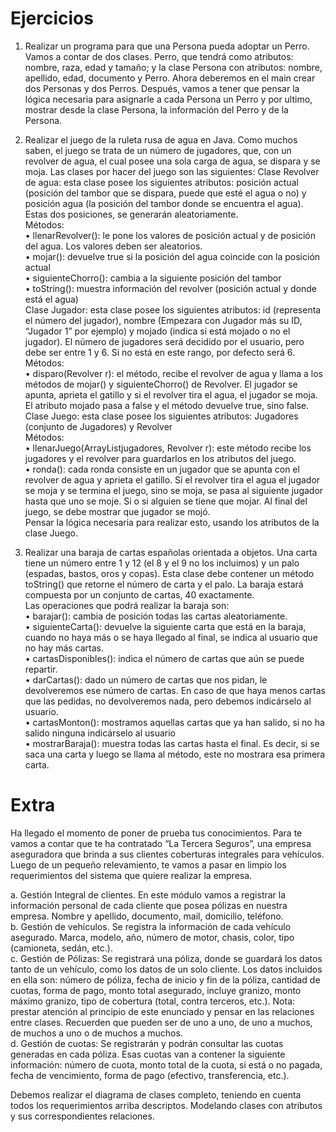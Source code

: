 # Ejercicios

1. Realizar un programa para que una Persona pueda adoptar un Perro. Vamos a contar de dos
clases. Perro, que tendrá como atributos: nombre, raza, edad y tamaño; y la clase Persona con
atributos: nombre, apellido, edad, documento y Perro.
Ahora deberemos en el main crear dos Personas y dos Perros. Después, vamos a tener que
pensar la lógica necesaria para asignarle a cada Persona un Perro y por ultimo, mostrar desde
la clase Persona, la información del Perro y de la Persona.

2. Realizar el juego de la ruleta rusa de agua en Java. Como muchos saben, el juego se trata de
un número de jugadores, que, con un revolver de agua, el cual posee una sola carga de agua,
se dispara y se moja. Las clases por hacer del juego son las siguientes:
Clase Revolver de agua: esta clase posee los siguientes atributos: posición actual (posición
del tambor que se dispara, puede que esté el agua o no) y posición agua (la posición del
tambor donde se encuentra el agua). Estas dos posiciones, se generarán aleatoriamente.  
Métodos:  
• llenarRevolver(): le pone los valores de posición actual y de posición del agua. Los valores
deben ser aleatorios.  
• mojar(): devuelve true si la posición del agua coincide con la posición actual  
• siguienteChorro(): cambia a la siguiente posición del tambor  
• toString(): muestra información del revolver (posición actual y donde está el agua)  
Clase Jugador: esta clase posee los siguientes atributos: id (representa el número del
jugador), nombre (Empezara con Jugador más su ID, “Jugador 1” por ejemplo) y mojado (indica
si está mojado o no el jugador). El número de jugadores será decidido por el usuario, pero
debe ser entre 1 y 6. Si no está en este rango, por defecto será 6.  
Métodos:  
• disparo(Revolver r): el método, recibe el revolver de agua y llama a los métodos de
mojar() y siguienteChorro() de Revolver. El jugador se apunta, aprieta el gatillo y si el
revolver tira el agua, el jugador se moja. El atributo mojado pasa a false y el método
devuelve true, sino false.  
Clase Juego: esta clase posee los siguientes atributos: Jugadores (conjunto de Jugadores) y
Revolver  
Métodos:  
• llenarJuego(ArrayList<Jugador>jugadores, Revolver r): este método recibe los jugadores
y el revolver para guardarlos en los atributos del juego.  
• ronda(): cada ronda consiste en un jugador que se apunta con el revolver de agua y
aprieta el gatillo. Sí el revolver tira el agua el jugador se moja y se termina el juego, sino se
moja, se pasa al siguiente jugador hasta que uno se moje. Si o si alguien se tiene que
mojar. Al final del juego, se debe mostrar que jugador se mojó.  
Pensar la lógica necesaria para realizar esto, usando los atributos de la clase Juego.

4. Realizar una baraja de cartas españolas orientada a objetos. Una carta tiene un número entre 1
y 12 (el 8 y el 9 no los incluimos) y un palo (espadas, bastos, oros y copas). Esta clase debe
contener un método toString() que retorne el número de carta y el palo. La baraja estará
compuesta por un conjunto de cartas, 40 exactamente.  
Las operaciones que podrá realizar la baraja son:  
• barajar(): cambia de posición todas las cartas aleatoriamente.  
• siguienteCarta(): devuelve la siguiente carta que está en la baraja, cuando no haya más o
se haya llegado al final, se indica al usuario que no hay más cartas.  
• cartasDisponibles(): indica el número de cartas que aún se puede repartir.  
• darCartas(): dado un número de cartas que nos pidan, le devolveremos ese número de
cartas. En caso de que haya menos cartas que las pedidas, no devolveremos nada, pero
debemos indicárselo al usuario.  
• cartasMonton(): mostramos aquellas cartas que ya han salido, si no ha salido ninguna
indicárselo al usuario  
• mostrarBaraja(): muestra todas las cartas hasta el final. Es decir, si se saca una carta y
luego se llama al método, este no mostrara esa primera carta.

# Extra

Ha llegado el momento de poner de prueba tus conocimientos. Para te vamos a contar que te
ha contratado “La Tercera Seguros”, una empresa aseguradora que brinda a sus clientes
coberturas integrales para vehículos.
Luego de un pequeño relevamiento, te vamos a pasar en limpio los requerimientos del sistema
que quiere realizar la empresa.

a. Gestión Integral de clientes. En este módulo vamos a registrar la información personal de
cada cliente que posea pólizas en nuestra empresa. Nombre y apellido, documento, mail,
domicilio, teléfono.  
b. Gestión de vehículos. Se registra la información de cada vehículo asegurado. Marca,
modelo, año, número de motor, chasis, color, tipo (camioneta, sedán, etc.).  
c. Gestión de Pólizas: Se registrará una póliza, donde se guardará los datos tanto de un
vehículo, como los datos de un solo cliente. Los datos incluidos en ella son: número de
póliza, fecha de inicio y fin de la póliza, cantidad de cuotas, forma de pago, monto total
asegurado, incluye granizo, monto máximo granizo, tipo de cobertura (total, contra
terceros, etc.). Nota: prestar atención al principio de este enunciado y pensar en las
relaciones entre clases. Recuerden que pueden ser de uno a uno, de uno a muchos, de
muchos a uno o de muchos a muchos.  
d. Gestión de cuotas: Se registrarán y podrán consultar las cuotas generadas en cada póliza.
Esas cuotas van a contener la siguiente información: número de cuota, monto total de la
cuota, si está o no pagada, fecha de vencimiento, forma de pago (efectivo, transferencia,
etc.).  

Debemos realizar el diagrama de clases completo, teniendo en cuenta todos los
requerimientos arriba descriptos. Modelando clases con atributos y sus correspondientes
relaciones.

